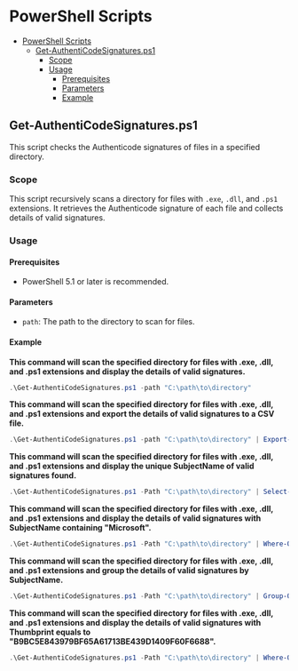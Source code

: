 # PowerShell Scripts

- [PowerShell Scripts](#powershell-scripts)  
  * [Get-AuthentiCodeSignatures.ps1](#get-authenticodesignaturesps1)
    + [Scope](#scope-1)
    + [Usage](#usage-1)
      - [Prerequisites](#prerequisites-1)
      - [Parameters](#parameters-1)
      - [Example](#example)

## Get-AuthentiCodeSignatures.ps1

This script checks the Authenticode signatures of files in a specified directory.

### Scope

This script recursively scans a directory for files with `.exe`, `.dll`, and `.ps1` extensions. It retrieves the Authenticode signature of each file and collects details of valid signatures.

### Usage

#### Prerequisites

- PowerShell 5.1 or later is recommended.

#### Parameters

- `path`: The path to the directory to scan for files.

#### Example

**This command will scan the specified directory for files with .exe, .dll, and .ps1 extensions and display the details of valid signatures.**

```powershell
.\Get-AuthentiCodeSignatures.ps1 -path "C:\path\to\directory"
```

**This command will scan the specified directory for files with .exe, .dll, and .ps1 extensions and export the details of valid signatures to a CSV file.**

```powershell
.\Get-AuthentiCodeSignatures.ps1 -path "C:\path\to\directory" | Export-Csv -Path "C:\path\to\output.csv" -NoTypeInformation
```
    
**This command will scan the specified directory for files with .exe, .dll, and .ps1 extensions and display the unique SubjectName of valid signatures found.**

```powershell
.\Get-AuthentiCodeSignatures.ps1 -Path "C:\path\to\directory" | Select-Object -Property SubjectName -Unique 
```

**This command will scan the specified directory for files with .exe, .dll, and .ps1 extensions and display the details of valid signatures with SubjectName containing "Microsoft".**

```powershell
.\Get-AuthentiCodeSignatures.ps1 -Path "C:\path\to\directory" | Where-Object { $_.SubjectName -like "*Microsoft*" }
```

**This command will scan the specified directory for files with .exe, .dll, and .ps1 extensions and group the details of valid signatures by SubjectName.**
```powershell
.\Get-AuthentiCodeSignatures.ps1 -Path "C:\path\to\directory" | Group-Object -Property SubjectName
```    

**This command will scan the specified directory for files with .exe, .dll, and .ps1 extensions and display the details of valid signatures with Thumbprint equals to "B9BC5E843979BF65A61713BE439D1409F60F6688".**
```powershell
.\Get-AuthentiCodeSignatures.ps1 -Path "C:\path\to\directory" | Where-Object {$_.Thumbprint -eq "B9BC5E843979BF65A61713BE439D1409F60F6688"
```
